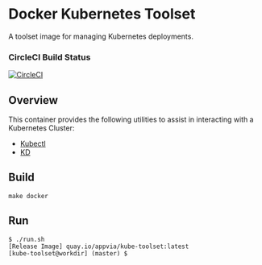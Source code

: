 # Docker Kubernetes Toolset

A toolset image for managing Kubernetes deployments.

### CircleCI Build Status
[![CircleCI](https://circleci.com/gh/appvia/docker-kube-toolset.svg?style=svg)](https://circleci.com/gh/appvia/docker-kube-toolset)

## Overview
This container provides the following utilities to assist in interacting with a Kubernetes Cluster:
- [Kubectl](https://kubernetes.io/docs/reference/kubectl/overview/)
- [KD](https://github.com/UKHomeOffice/kd)

## Build
`make docker`

## Run
```
$ ./run.sh
[Release Image] quay.io/appvia/kube-toolset:latest
[kube-toolset@workdir] (master) $
```
